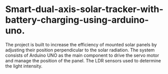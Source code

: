 # Smart-dual-axis-solar-tracker-with-battery-charging-using-arduino-uno.
The project is built to increase the efficiency of mounted solar panels by adjusting their position perpendicular to the solar radiation. The system consists of Arduino UNO as the main component to drive the servo motor and manage the position of the panel. The  LDR sensors used to determine the light intensity. 
